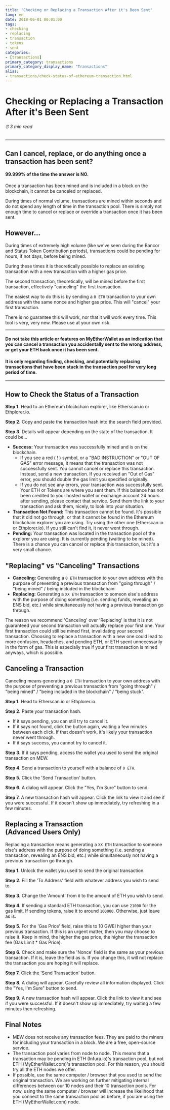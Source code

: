 ```yaml
---
title: "Checking or Replacing a Transaction After it's Been Sent"
lang: en
date: 2018-06-01 00:01:00
tags:
- checking
- replacing
- transaction
- tokens
- sent
categories:
- [transactions]
primary_category: transactions
primary_category_display_name: "Transactions"
alias:
- transactions/check-status-of-ethereum-transaction.html
---
```


# __Checking or Replacing a Transaction After it's Been Sent__
###### ⏰ 3 min read
***

## __Can I cancel, replace, or do anything once a transaction has been sent?__
#### __99.999% of the time the answer is NO.__

Once a transaction has been mined and is included in a block on the blockchain, it cannot be canceled or replaced.

During times of normal volume, transactions are mined within seconds and do not spend any length of time in the transaction pool. There is simply not enough time to cancel or replace or override a transaction once it has been sent.


## __However...__

During times of extremely high volume (like we've seen during the Bancor and Status Token Contribution periods), transactions could be pending for hours, if not days, before being mined.

During these times it is theoretically possible to replace an existing transaction with a new transaction with a higher gas price.

The second transaction, theoretically, will be mined before the first transaction, effectively "canceling" the first transaction.

The easiest way to do this is by sending a `0 ETH` transaction to your own address with the same nonce and higher gas price. This will "cancel" your first transaction.

There is no guarantee this will work, nor that it will work every time. This tool is very, very new. Please use at your own risk.

***
#### __Do not take this article or features on MyEtherWallet as an indication that you can cancel a transaction you accidentally sent to the wrong address, or get your ETH back once it has been sent.__
#### __It is only regarding finding, checking, and potentially replacing transactions that have been stuck in the transaction pool for very long period of time.__
***


## __How to Check the Status of a Transaction__

**Step 1.** Head to an Ethereum blockchain explorer, like Etherscan.io or Ethplorer.io.

**Step 2.** Copy and paste the transaction hash into the search field provided.

**Step 3.** Details will appear depending on the state of the transaction. It could be...

* **Success:** Your transaction was successfully mined and is on the blockchain. 
    * If you see a red ( ! ) symbol, or a "BAD INSTRUCTION" or "OUT OF GAS" error message, it means that the transaction was not successfully sent. You cannot cancel or replace this transaction. Instead, send a new transaction. If you received an "Out of Gas" error, you should double the gas limit you specified originally.
    * If you do not see any errors, your transaction was successfully sent. Your ETH or Tokens are where you sent them. If this balance has not been credited to your hosted wallet or exchange account 24 hours after sending, please contact that service. Send them the link to your transaction and ask them, nicely, to look into your situation.
* **Transaction Not Found:** This transaction cannot be found. It's possible that it did not go through, or that it cannot be found in the Ethereum blockchain explorer you are using. Try using the other one (Etherscan.io or Ethplorer.io). If you still can't find it, it never went through.
* **Pending:** Your transaction was located in the transaction pool of the explorer you are using. It is currently pending (waiting to be mined). There is a chance you can cancel or replace this transaction, but it's a very small chance.


## __"Replacing" vs "Canceling" Transactions__

* **Canceling:** Generating a `0 ETH` transaction to your own address with the purpose of preventing a previous transaction from "going through" / "being mined" / being included in the blockchain.
* **Replacing:** Generating a `XX ETH` transaction to someon else's address with the purpose of doing something (i.e. sending funds, revealing an ENS bid, etc.) while simultaneously not having a previous transaction go through.

The reason we recommend 'Canceling' over 'Replacing' is that it is not guaranteed your second transaction will actually replace your first one. Your first transaction could still be mined first, invalidating your second transaction. Choosing to replace a transaction with a new one could lead to more confusion, headaches, and pending ETH, or ETH spent unnecessarily in the form of gas. This is especially true if your first transaction is mined anyways, which is possible.


## __Canceling a Transaction__
Canceling means generating a `0 ETH` transaction to your own address with the purpose of preventing a previous transaction from "going through" / "being mined" / "being included in the blockchain" / "being stuck".

**Step 1.** Head to Etherscan.io or Ethplorer.io.

**Step 2.** Paste your transaction hash.
* If it says pending, you can still try to cancel it.
* If it says not found, click the button again, waiting a few minutes between each click. If that doesn't work, it's likely your transaction never went through.
* If it says success, you cannot try to cancel it.

**Step 3.** If it says pending, access the wallet you used to send the original transaction on MEW.

**Step 4.** Send a transaction to yourself with a balance of `0 ETH`. 

**Step 5.** Click the 'Send Transaction' button.

**Step 6.** A dialog will appear. Click the "Yes, I'm Sure" button to send.

**Step 7.** A new transaction hash will appear. Click the link to view it and see if you were successful. If it doesn't show up immediately, try refreshing in a few minutes. 


## __Replacing a Transaction<br> (Advanced Users Only)__
Replacing a transaction means generating a `XX ETH` transaction to someone else's address with the purpose of doing something (i.e. sending a transaction, revealing an ENS bid, etc.) while simultaneously not having a previous transaction go through.

**Step 1.** Unlock the wallet you used to send the original transaction.

**Step 2.** Fill the 'To Address' field with whatever address you wish to send to.

**Step 3.** Change the 'Amount' from `0` to the amount of ETH you wish to send.

**Step 4.** If sending a standard ETH transaction, you can use `21000` for the gas limit. If sending tokens, raise it to around `100000`. Otherwise, just leave as is.

**Step 5.** For the 'Gas Price' field, raise this to 10 GWEI higher than your previous transaction. If this is an urgent matter, then you may choose to raise it. Keep in mind, the higher the gas price, the higher the transaction fee (Gas Limit * Gas Price).

**Step 6.** Check and make sure the 'Nonce' field is the same as your previous transaction. If it is, leave the field as is. If you change this, it will not replace the transaction you are hoping it will replace.

**Step 7.** Click the 'Send Transaction' button.

**Step 8.** A dialog will appear. Carefully review all information displayed. Click the "Yes, I'm Sure" button to send.

**Step 9.** A new transaction hash will appear. Click the link to view it and see if you were successful. If it doesn't show up immediately, try waiting a few minutes then refreshing.


## __Final Notes__

* MEW does not receive any transaction fees. They are paid to the miners for including your transaction in a block. We are a free, open-source service.
* The transaction pool varies from node to node. This means that a transaction may be pending in ETH (Infura.io)'s transaction pool, but not ETH (MyEtherWallet.com)'s transaction pool. For this reason, you should try all the ETH nodes we offer.
* If possible, use the same computer / browser that you used to send the original transaction. We are working on further mitigating internal differences between our 10 nodes and their 10 transaction pools. For now, using the same computer / browser will increase the likelihood that you connect to the same transaction pool as before, if you are using the ETH (MyEtherWallet.com) node.